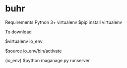 # buhr
Requirements
Python 3+
virtualenv
$pip install virtualenv

To download

$virtualenv io_env

$source io_env/bin/activate

(io_env) $python maganage.py runserver

